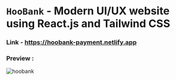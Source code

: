 # `HooBank` - Modern UI/UX website using React.js and Tailwind CSS
### Link  -   https://hoobank-payment.netlify.app

### Preview : 
![hoobank](https://github.com/adrianhajdin/project_hoobank/assets/107872928/5269c37d-3c67-4387-9200-031317a56806)



